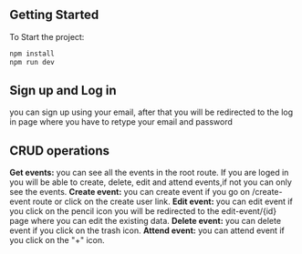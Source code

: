 

## Getting Started

To Start the project:

```bash
npm install
npm run dev
```
## Sign up and Log in
you can sign up using your email, after that you will be redirected to the log in page where you have to retype your email and password
## CRUD operations
**Get events:**
you can see all the events in the root route. If you are loged in you will be able to create, delete, edit and attend events,if not you can only see the events.
**Create event:**
you can create event if you go on /create-event route or click on the create user link.
 **Edit event:**
you can edit event if you click on the pencil icon you will be redirected to the edit-event/{id} page where you can edit the existing data.
 **Delete event:**
you can delete event if you click on the trash icon.
 **Attend event:**
you can attend event if you click on the "+" icon.

   

